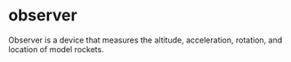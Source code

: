 # observer
Observer is a device that measures the altitude, acceleration, rotation, and location of model rockets. 
